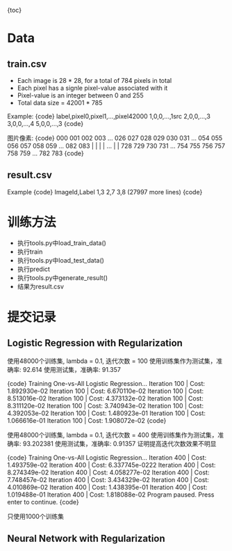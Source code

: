 {toc}

# Data

## train.csv

* Each image is 28 * 28, for a total of 784 pixels in total
* Each pixel has a signle pixel-value associated with it
* Pixel-value is an integer between 0 and 255
* Total data size = 42001 * 785

Example:
{code}
label,pixel0,pixel1,...,pixel42000
1,0,0,...,1src
2,0,0,...,3
3,0,0,...,4
5,0,0,...,3
{code}

图片像素:
{code}
000 001 002 003 ... 026 027
028 029 030 031 ... 054 055
056 057 058 059 ... 082 083
 |   |   |   |  ...  |   |
728 729 730 731 ... 754 755
756 757 758 759 ... 782 783 
{code}

## result.csv

Example
{code}
ImageId,Label
1,3
2,7
3,8 
(27997 more lines)
{code}

# 训练方法

* 执行tools.py中load_train_data()
* 执行train
* 执行tools.py中load_test_data()
* 执行predict 
* 执行tools.py中generate_result()
* 结果为result.csv

# 提交记录

## Logistic Regression with Regularization

使用48000个训练集, lambda = 0.1, 迭代次数 = 100
使用训练集作为测试集，准确率: 92.614
使用测试集，准确率: 91.357

{code}
Training One-vs-All Logistic Regression...
Iteration   100 | Cost: 1.892930e-02
Iteration   100 | Cost: 6.670110e-02
Iteration   100 | Cost: 8.513016e-02
Iteration   100 | Cost: 4.373132e-02
Iteration   100 | Cost: 8.311120e-02
Iteration   100 | Cost: 3.740943e-02
Iteration   100 | Cost: 4.392053e-02
Iteration   100 | Cost: 1.480923e-01
Iteration   100 | Cost: 1.066616e-01
Iteration   100 | Cost: 1.908072e-02
{code}

使用48000个训练集, lambda = 0.1, 迭代次数 = 400
使用训练集作为测试集，准确率: 93.202381
使用测试集，准确率: 0.91357
证明提高迭代次数效果不明显

{code}
Training One-vs-All Logistic Regression...
Iteration   400 | Cost: 1.493759e-02
Iteration   400 | Cost: 6.337745e-0222
Iteration   400 | Cost: 8.274349e-02
Iteration   400 | Cost: 4.058277e-02
Iteration   400 | Cost: 7.748457e-02
Iteration   400 | Cost: 3.434329e-02
Iteration   400 | Cost: 4.010869e-02
Iteration   400 | Cost: 1.438395e-01
Iteration   400 | Cost: 1.019488e-01
Iteration   400 | Cost: 1.818088e-02
Program paused. Press enter to continue.
{code}

只使用1000个训练集

## Neural Network with Regularization

